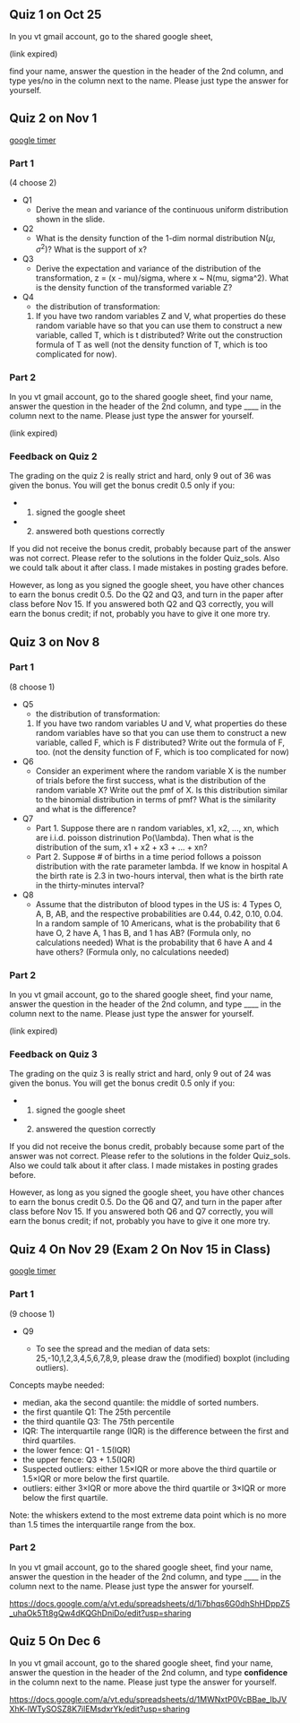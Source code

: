 
## Quiz 1 on Oct 25

In you vt gmail account, go to the shared google sheet, 

(link expired)

find your name, answer the question in the header of the 2nd column, and type yes/no in the column next to the name. Please just type the answer for yourself.

## Quiz 2 on Nov 1
[google timer](https://www.google.com/search?q=timer+google&oq=timer+google&aqs=chrome..69i57j0l5.2439j0j7&sourceid=chrome&ie=UTF-8)

### Part 1

(4 choose 2)

- Q1
  - Derive the mean and variance of the continuous uniform distribution shown in the slide.
- Q2
  - What is the density function of the 1-dim normal distribution N($\mu$, $\sigma^2$)? What is the support of x? 
- Q3
  - Derive the expectation and variance of the distribution of the transformation, z = (x - mu)/sigma, where x ~ N(mu, sigma^2). What is the density function of the transformed variable Z?
- Q4
  - the distribution of transformation:
  1. If you have two random variables Z and V, what properties do these random variable have so that you can use them to construct a new variable, called T, which is t distributed? Write out the  construction formula of T as well (not the density function of T, which is too complicated for now).

### Part 2
In you vt gmail account, go to the shared google sheet, find your name, answer the question in the header of the 2nd column, and type ____ in the column next to the name. Please just type the answer for yourself.

(link expired)

### Feedback on Quiz 2

The grading on the quiz 2 is really strict and hard, only 9 out of 36 was given the bonus. You will get the bonus credit 0.5 only if you:

- 1. signed the google sheet
- 2. answered both questions correctly

If you did not receive the bonus credit, probably because part of the answer was not correct. Please refer to the solutions in the folder Quiz_sols. Also we could talk about it after class. I made mistakes in posting grades before.

However, as long as you signed the google sheet, you have other chances to earn the bonus credit 0.5. Do the Q2 and Q3, and turn in the paper after class before Nov 15. If you answered both Q2 and Q3 correctly, you will earn the bonus credit; if not, probably you have to give it one more try.


## Quiz 3 on Nov 8

### Part 1

(8 choose 1)

- Q5
  - the distribution of transformation:
  1. If you have two random variables U and V, what properties do these random variables have so that you can use them to construct a new variable, called F, which is F distributed? Write out the formula of F, too. (not the density function of F, which is too complicated for now)
- Q6
  - Consider an experiment where the random variable X is the number of trials before the first success, what is the distribution of the random variable X? Write out the pmf of X. Is this distribution similar to the binomial distribution in terms of pmf? What is the similarity and what is the difference? 
- Q7
  - Part 1. Suppose there are n random variables, x1, x2, ..., xn, which are i.i.d. poisson distrinution Po(\lambda). Then what is the distribution of the sum, x1 + x2 + x3 + ... + xn?
  - Part 2. Suppose # of births in a time period follows a poisson distribution with the rate parameter lambda. If we know in hospital A the birth rate is 2.3 in two-hours interval, then what is the birth rate in the thirty-minutes interval? 
- Q8
  - Assume that the distributon of blood types in the US is: 4 Types O, A, B, AB, and the respective probabilities are 0.44, 0.42, 0.10, 0.04. In a random sample of 10 Americans, what is the probability that 6 have O, 2 have A, 1 has B, and 1 has AB? (Formula only, no calculations needed) What is the probability that 6 have A and 4 have others? (Formula only, no calculations needed)


### Part 2
In you vt gmail account, go to the shared google sheet, find your name, answer the question in the header of the 2nd column, and type ____ in the column next to the name. Please just type the answer for yourself.

(link expired)

### Feedback on Quiz 3

The grading on the quiz 3 is really strict and hard, only 9 out of 24 was given the bonus. You will get the bonus credit 0.5 only if you:

- 1. signed the google sheet
- 2. answered the question correctly

If you did not receive the bonus credit, probably because some part of the answer was not correct. Please refer to the solutions in the folder Quiz_sols. Also we could talk about it after class. I made mistakes in posting grades before.

However, as long as you signed the google sheet, you have other chances to earn the bonus credit 0.5. Do the Q6 and Q7, and turn in the paper after class before Nov 15. If you answered both Q6 and Q7 correctly, you will earn the bonus credit; if not, probably you have to give it one more try.

## Quiz 4 On Nov 29 (Exam 2 On Nov 15 in Class)

[google timer](https://www.google.com/search?q=timer+google&oq=timer+google&aqs=chrome..69i57j0l5.2439j0j7&sourceid=chrome&ie=UTF-8)

### Part 1

(9 choose 1)

- Q9

	- To see the spread and the median of data sets: 25,-10,1,2,3,4,5,6,7,8,9, please draw the (modified) boxplot (including outliers).

Concepts maybe needed:

- median, aka the second quantile: the middle of sorted numbers.
- the first quantile Q1: The 25th percentile
- the third quantile Q3: The 75th percentile
- IQR: The interquartile range (IQR) is the difference between the first and third quartiles.
- the lower fence: Q1 - 1.5(IQR)
- the upper fence: Q3 + 1.5(IQR)
- Suspected outliers: either 1.5×IQR or more above the third quartile or 1.5×IQR or more below the first quartile.
- outliers: either 3×IQR or more above the third quartile or 3×IQR or more below the first quartile.

Note: the whiskers extend to the most extreme data point which is no more than 1.5 times the interquartile range from the box. 

### Part 2
In you vt gmail account, go to the shared google sheet, find your name, answer the question in the header of the 2nd column, and type ____ in the column next to the name. Please just type the answer for yourself.

https://docs.google.com/a/vt.edu/spreadsheets/d/1i7bhqs6G0dhShHDppZ5_uhaOk5Tt8gQw4dKQGhDniDo/edit?usp=sharing

## Quiz 5 On Dec 6

In you vt gmail account, go to the shared google sheet, find your name, answer the question in the header of the 2nd column, and type **confidence** in the column next to the name. Please just type the answer for yourself.

https://docs.google.com/a/vt.edu/spreadsheets/d/1MWNxtP0VcBBae_IbJVXhK-lWTySOSZ8K7ilEMsdxrYk/edit?usp=sharing

